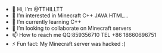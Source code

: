 - 👋 Hi, I’m @TTHILLTT
- 👀 I’m interested in Minecraft C++ JAVA HTML...
- 🌱 I’m currently learning C++
- 💞️ I’m looking to collaborate on Minecraft servers
- 📫 How to reach me QQ:859356710 TEL +86 18660696751
- ⚡ Fun fact: My Minecraft server was hacked :( 

<!---
TTHILLTT/TTHILLTT is a ✨ special ✨ repository because its `README.md` (this file) appears on your GitHub profile.
You can click the Preview link to take a look at your changes.
--->
